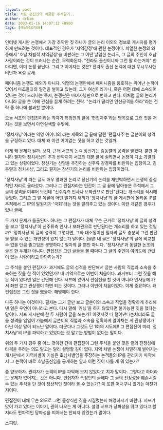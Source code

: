 ```yaml
---
layout: post
title: 서프 편집진의 비굴한 주석달기..
author: drkim
date: 2003-05-16 14:07:12 +0900
tags: [깨달음의대화]
---
```

인터넷 게시판 논쟁에서 가장 추악한 짓 하나가 글의 논리 이외의 정보로 게시자를 평가하게 만드려는 것이다. 대표적인 경우가 '지역감정'에 관한 논쟁이다. 치열한 논쟁의 와중에서 '호남 차별적 지역감정'을 비판하는 그 어떤 날렵한 논리도, 그 글의 주인이 호남 사람이라는 것이 드러나는 순간, 무력화된다. "전라도 출신이니까 그런 말 하는거야" 한마디면, 이미 논쟁 끝난다. 그리고 이어지는 것은? 전라도 출신 논객에 대한 무시무시한 비난과 욕설 공세.
  

     
페미니즘 논쟁도 예외가 아니다. 익명의 논쟁판에서 페미니즘을 옹호하는 뛰어난 논객이 있어서 마초들과의 일전을 벌이고 있는데, 그가 여성이라거나, 혹은 어떤 데에 소속되어 있다는 것이 드러나는 즉시, 논쟁판은 마녀사냥판으로 변하고 만다. 이처럼 글의 논리가 아니라 글을 쓴 이에 관심을 끌게 하려는 전략. "논리가 딸리면 인신공격을 하라"라는 전략 중 하나에 불과할 뿐이다.
  

     
오늘 서프의 편집진이라는 작자가 특정인의 글에 '편집자주'라는 명목으로 그런 짓을 저지는 것을 보면서 아연실색할 수밖에.
  

     
'정치사냥'이라는 익명 아이디의 라는 제목의 글 끝에 달린 '편집자주'는 글쓴이의 성격을 규정하고 있다. 대체 왜 이런 어이없는 짓을 하고 있는 것일까.
  

      

  

      
이게 왜 문제가 될까. 보자. 근래 서프의 논객 장신기는 김동렬의 공격을 받았다. 뿐만 아니라 필자와 정치사냥의 추가 반박까지 서프의 대문 글에 실리면서 논쟁이 다소 과열되고 있는 상황이었다. 장신기는 신당을 추진하는 신주류 강경파를 비판하는 입장이고, 김동렬과 정치사냥, 그리고 필자는 장신기의 논리를 비판하는 입장이었다.
  

     
'정치사냥'의 라는 글도 매우 명쾌한 논리로 장신기의 논리를 재반박하면서 논쟁의 중심적인 자리로 올라섰다. 그러나 그 편집자라는 인간이 그 글 끝에 달아놓은 주석에서 그 글의 성격을 미루어 보건데 "신주츄측 인사나 보좌관으로 판단"된다는 개소리를 적시해 놓았다. 그리고 그 밑 쪽글에 어떤 떨거지 새끼가 '정치사냥'의 글 게시판에 올라온 IP를 추적해서 그 IP의 발원지가 '국회'라는 것을 알려주고 있는 것이다. 이런 개같은 경우가 있나 글쎄.
  

      
두 가지 문제가 돌출된다. 하나는 그 편집자가 대체 무슨 근거로 '정치사냥'의 글의 성격을 보고 '정치사냥'이 신주류측 인사나 보좌관으로 판단된다는 개소리를 하고 있는 것일까? '정치사냥'의 글의 성격이 그렇다면, 그와 대소동이한 필자의 글도 충분히 그런 판단을 받을 수 있는 개연성이 있지 않는가 말이다. (물론 내 글은 '정치사냥'의 글에 비교할 수 없을 만큼 졸고임은 분명하다.) 필자의 글 뿐만 아니다. '정치사냥'과 동일한 논조의 글은 한 두개가 아니다. 편집진은 그런 글들을 볼 때마다 그 글의 주인이 여의도에 관련이 있는 사람이라고 판단하는가?
  

      
그 주석을 붙인 편집자가 과거에도 글의 성격을 판단해서 글쓴 사람의 직업과 소속을 추측하는 짓을 한 적이 있었던가? 내 기억으로는 이번이 처음이다. 과거부터 그런 짓을 해 온 적이 있다면 일은 간단해 진다. 서프에 앉아서 편집진을 할 것이 아니라 인사동에 가서 좌판 깔고 관상쟁이 하면 되는 것이다. 그러나 이번이 처음이었다. 이게 중요하다. 왜 편집진은 그런 짓을 했을까. 해명해야 한다.
  

      
다른 하나는 이것이다. 필자는 그가 글만 보고 글쓴이의 소속과 직업을 정확하게 추리해 낸 일은 우연이 아니라고 본다. 다시 말해 '커닝'을 하지 않았다면 불가능한 짓을 했다는 말이다. 서프 게시판에 한 두 사람이 글을 쓰는가? 이것저것 다 털어낸다손치더라도 글을 성격을 일일이 가늠해서 글쓴이의 직업과 소속을 정확하게 알아채는 게 관상쟁이가 아닌 이상 말이 되느냔 말이다. 더군다나 그것도 단 1회의 시도에!! 그 편집진이 미리 '정치사냥'의 IP를 파악하고 있었다는 것 말고는 방법이 없다는 말이다.
  

      
위의 두 가지 경우 중 어느 것이건 간에 편집진이 그런 주석을 붙인 것은 글의 진정성에 타격을 주려는 의도 말고는 달리 설명할 길이 없다. 지역 차별 논쟁이 치열하게 벌어지는 게시판에서 지역차별이 기실은 호남차별임을 주장하는 논객들의 IP를 관리자가 파악해서 그 논객이 바로 호남출신임을 공개하는 일과 이런 짓이 다를 게 뭐 있는가?
  

      
좀 양보하자. 관리자가 논객의 IP를 파악해 보지 않았다고 치자 말이다. 그렇다고 하더라도 문제가 없어지는 것은 아니다. 편집자가 특정인의 글에다 그 글의 진정성을 훼손시킬 수 있는 주석을 단 것이 정상적인 짓이라 볼 수 있는가? 이 또한 어처구니 없기는 마찬가지이다.
  

     
편집진이 대체 무슨 의도로 그런 몰상식한 짓을 저질렀는지 해명하시기 바란다. 서프가 맛이 가고 있다는 이야기, 괜히 나오는 게 아니다. 설령 서프가 당파성을 뛰고 있다고 할지라도 편파적인 당파성을 띠어서는 안되지 않겠는가 말이다.
  

  

     
스피릿.